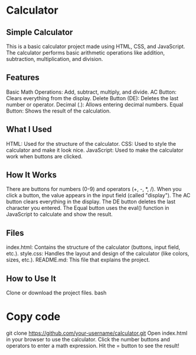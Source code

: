 # Calculator
## Simple Calculator
This is a basic calculator project made using HTML, CSS, and JavaScript. The calculator performs basic arithmetic operations like addition, subtraction, multiplication, and division.
## Features
Basic Math Operations: Add, subtract, multiply, and divide.
AC Button: Clears everything from the display.
Delete Button (DE): Deletes the last number or operator.
Decimal (.): Allows entering decimal numbers.
Equal Button: Shows the result of the calculation.
## What I Used
HTML: Used for the structure of the calculator.
CSS: Used to style the calculator and make it look nice.
JavaScript: Used to make the calculator work when buttons are clicked.
## How It Works
There are buttons for numbers (0-9) and operators (+, -, *, /).
When you click a button, the value appears in the input field (called "display").
The AC button clears everything in the display.
The DE button deletes the last character you entered.
The Equal button uses the eval() function in JavaScript to calculate and show the result.
## Files
index.html: Contains the structure of the calculator (buttons, input field, etc.).
style.css: Handles the layout and design of the calculator (like colors, sizes, etc.).
README.md: This file that explains the project.
## How to Use It
Clone or download the project files.
bash
# Copy code
git clone https://github.com/your-username/calculator.git
Open index.html in your browser to use the calculator.
Click the number buttons and operators to enter a math expression.
Hit the = button to see the result!
